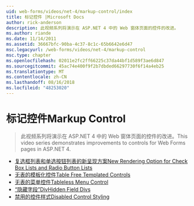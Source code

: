 ```yaml
---
uid: web-forms/videos/net-4/markup-control/index
title: 标记控件 |Microsoft Docs
author: rick-anderson
description: 此视频系列将演示在 ASP.NET 4 中的 Web 窗体页面的控件的改进。
ms.author: riande
ms.date: 11/14/2011
ms.assetid: 36667bfc-90ba-4c37-8c1c-65b6642e6d47
msc.legacyurl: /web-forms/videos/net-4/markup-control
msc.type: chapter
ms.openlocfilehash: 02011e2fc2ff66225c37da44bf1d589f3ae6d847
ms.sourcegitcommit: 45ac74e400f9f2b7dbded66297730f6f14a4eb25
ms.translationtype: MT
ms.contentlocale: zh-CN
ms.lasthandoff: 08/16/2018
ms.locfileid: "48253020"
---
```

<a name="markup-control"></a><span data-ttu-id="7e2a3-103">标记控件</span><span class="sxs-lookup"><span data-stu-id="7e2a3-103">Markup Control</span></span>
====================
> <span data-ttu-id="7e2a3-104">此视频系列将演示在 ASP.NET 4 中的 Web 窗体页面的控件的改进。</span><span class="sxs-lookup"><span data-stu-id="7e2a3-104">This video series demonstrates improvements to controls for Web Forms pages in ASP.NET 4.</span></span>


- [<span data-ttu-id="7e2a3-105">复选框列表和单选按钮列表的新呈现方案</span><span class="sxs-lookup"><span data-stu-id="7e2a3-105">New Rendering Option for Check Box Lists and Radio Button Lists</span></span>](aspnet-4-quick-hit-new-rendering-option-for-check-box-lists-and-radio-button-lists.md)
- [<span data-ttu-id="7e2a3-106">无表的模板化控件</span><span class="sxs-lookup"><span data-stu-id="7e2a3-106">Table Free Templated Controls</span></span>](aspnet-4-quick-hit-table-free-templated-controls.md)
- [<span data-ttu-id="7e2a3-107">无表的菜单控件</span><span class="sxs-lookup"><span data-stu-id="7e2a3-107">Tableless Menu Control</span></span>](aspnet-4-quick-hit-tableless-menu-control.md)
- [<span data-ttu-id="7e2a3-108">“隐藏字段”Div</span><span class="sxs-lookup"><span data-stu-id="7e2a3-108">Hidden Field Divs</span></span>](aspnet-4-quick-hit-hidden-field-divs.md)
- [<span data-ttu-id="7e2a3-109">禁用的控件样式</span><span class="sxs-lookup"><span data-stu-id="7e2a3-109">Disabled Control Styling</span></span>](aspnet-4-quick-hit-disabled-control-styling.md)
